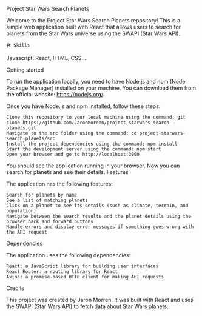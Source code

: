 Project Star Wars Search Planets

Welcome to the Project Star Wars Search Planets repository! This is a simple web application built with React that allows users to search for planets from the Star Wars universe using the SWAPI (Star Wars API).

    🛠 Skills

Javascript, React, HTML, CSS...

Getting started

To run the application locally, you need to have Node.js and npm (Node Package Manager) installed on your machine. You can download them from the official website: https://nodejs.org/.

Once you have Node.js and npm installed, follow these steps:

    Clone this repository to your local machine using the command: git clone https://github.com/JaronMorren/project-starwars-search-planets.git
    Navigate to the src folder using the command: cd project-starwars-search-planets/src
    Install the project dependencies using the command: npm install
    Start the development server using the command: npm start
    Open your browser and go to http://localhost:3000

You should see the application running in your browser. Now you can search for planets and see their details.
Features

The application has the following features:

    Search for planets by name
    See a list of matching planets
    Click on a planet to see its details (such as climate, terrain, and population)
    Navigate between the search results and the planet details using the browser back and forward buttons
    Handle errors and display error messages if something goes wrong with the API request
    


Dependencies

The application uses the following dependencies:

    React: a JavaScript library for building user interfaces
    React Router: a routing library for React
    Axios: a promise-based HTTP client for making API requests

Credits

This project was created by Jaron Morren. It was built with React and uses the SWAPI (Star Wars API) to fetch data about Star Wars planets.
